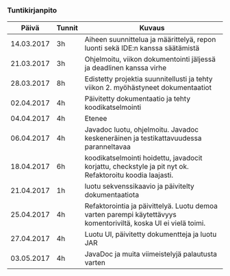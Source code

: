### Tuntikirjanpito
Päivä | Tunnit | Kuvaus
--------------- | ----- | ------
14.03.2017 | 3h | Aiheen suunnittelua ja määrittelyä, repon luonti sekä IDE:n kanssa säätämistä
21.03.2017 | 3h | Ohjelmoitu, viikon dokumentointi jäljessä ja deadlinen kanssa virhe
28.03.2017 | 8h | Edistetty projektia suunnitellusti ja tehty viikon 2. myöhästyneet dokumentaatiot
02.04.2017 | 4h | Päivitetty dokumentaatio ja tehty koodikatselmointi
04.04.2017 | 4h | Etenee
06.04.2017 | 4h | Javadoc luotu, ohjelmoitu. Javadoc keskeneräinen ja testikattavuudessa paranneltavaa
18.04.2017 | 6h | koodikatselmointi hoidettu, javadocit korjattu, checkstyle ja pit nyt ok. Refaktoroitu koodia laajasti.
21.04.2017 | 1h | luotu sekvenssikaavio ja päivitelty dokumentaatiota
25.04.2017 | 4h | Refaktorointia ja päivittelyä. Luotu demoa varten parempi käytettävyys komentoriviltä, koska UI ei vielä toimi.
27.04.2017 | 4h | Luotu UI, päivitetty dokumentteja ja luotu JAR
03.05.2017 | 4h | JavaDoc ja muita viimeistelyjä palautusta varten
